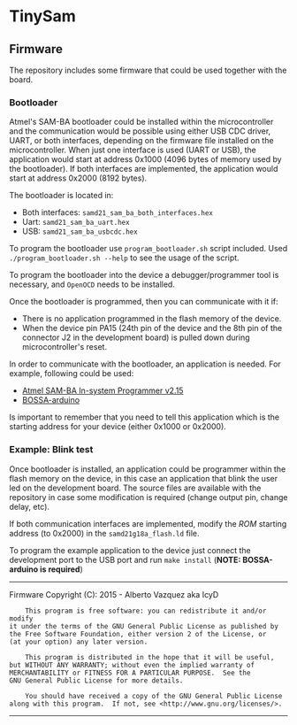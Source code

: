 # TinySam
## Firmware

The repository includes some firmware that could be used together with the board.

### Bootloader

Atmel's SAM-BA bootloader could be installed within the microcontroller and the
communication would be possible using either USB CDC driver, UART, or both
interfaces, depending on the firmware file installed on the
microcontroller. When just one interface is used (UART or USB), the application
would start at address 0x1000 (4096 bytes of memory used by the bootloader). If
both interfaces are implemented, the application would start at address 0x2000
(8192 bytes).

The bootloader is located in:

  * Both interfaces: `samd21_sam_ba_both_interfaces.hex`
  * Uart: `samd21_sam_ba_uart.hex`
  * USB: `samd21_sam_ba_usbcdc.hex`

To program the bootloader use `program_bootloader.sh` script included. Used
 ```./program_bootloader.sh --help``` to see the usage of the script.

To program the bootloader into the device a debugger/programmer tool is
necessary, and `OpenOCD` needs to be installed.

Once the bootloader is programmed, then you can communicate with it if:

  * There is no application programmed in the flash memory of the device.
  * When the device pin PA15 (24th pin of the device and the 8th pin of the
    connector J2 in the development board) is pulled down during
    microcontroller's reset.

In order to communicate with the bootloader, an application is needed. For
example, following could be used:
  * [Atmel SAM-BA In-system Programmer v2.15](http://www.atmel.com/tools/atmelsam-bain-systemprogrammer.aspx)
  * [BOSSA-arduino](https://github.com/shumatech/BOSSA/tree/arduino)

Is important to remember that you need to tell this application which is the
starting address for your device (either 0x1000 or 0x2000).


### Example: Blink test

Once bootloader is installed, an application could be programmer within the
flash memory on the device, in this case an application that blink the user led
on the development board. The source files are available with the repository in
case some modification is required (change output pin, change delay, etc).

If both communication interfaces are implemented, modify the *ROM* starting
address (to 0x2000) in the `samd21g18a_flash.ld` file.

To program the example application to the device just connect the development
port to the USB port and run `make install` (**NOTE: BOSSA-arduino is
required**)

****************************************************************************
Firmware Copyright (C):
    2015 - Alberto Vazquez aka IcyD

        This program is free software: you can redistribute it and/or modify
    it under the terms of the GNU General Public License as published by
    the Free Software Foundation, either version 2 of the License, or
    (at your option) any later version.

        This program is distributed in the hope that it will be useful,
    but WITHOUT ANY WARRANTY; without even the implied warranty of
    MERCHANTABILITY or FITNESS FOR A PARTICULAR PURPOSE.  See the
    GNU General Public License for more details.

        You should have received a copy of the GNU General Public License
    along with this program.  If not, see <http://www.gnu.org/licenses/>.

****************************************************************************
